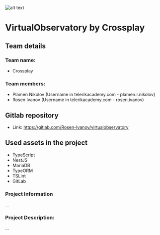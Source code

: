 ![alt text](https://gitlab.com/Rosen-Ivanov/virtualobservatory/blob/master/src/public/images/Crossplay.png)
# VirtualObservatory by Crossplay
## Team details
### Team name: 
- Crossplay
### Team members: 
- Plamen Nikolov (Username in telerikacademy.com - plamen.r.nikolov)
- Rosen Ivanov (Username in telerikacademy.com - rosen.ivanov)
## Gitlab repository 
- Link: https://gitlab.com/Rosen-Ivanov/virtualobservatory
## Used assets in the project
- TypeScript
- NestJS
- MariaDB
- TypeORM
- TSLint
- GitLab
### Project Information
...
### Project Description:
...